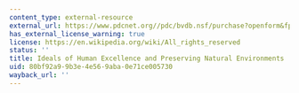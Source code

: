 ```yaml
---
content_type: external-resource
external_url: https://www.pdcnet.org//pdc/bvdb.nsf/purchase?openform&fp=enviroethics&id=enviroethics_1983_0005_0003_0211_0224&onlyautologin=true
has_external_license_warning: true
license: https://en.wikipedia.org/wiki/All_rights_reserved
status: ''
title: Ideals of Human Excellence and Preserving Natural Environments
uid: 80bf92a9-9b3e-4e56-9aba-0e71ce005730
wayback_url: ''
---
```

